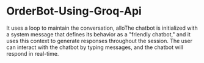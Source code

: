 # OrderBot-Using-Groq-Api
It uses a loop to maintain the conversation, alloThe chatbot is initialized with a system message that defines its behavior as a "friendly chatbot," and it uses this context to generate responses throughout the session. The user can interact with the chatbot by typing messages, and the chatbot will respond in real-time. 
